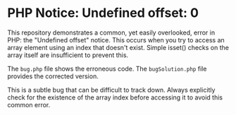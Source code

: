 # PHP Notice: Undefined offset: 0

This repository demonstrates a common, yet easily overlooked, error in PHP: the "Undefined offset" notice.  This occurs when you try to access an array element using an index that doesn't exist.  Simple isset() checks on the array itself are insufficient to prevent this.

The `bug.php` file shows the erroneous code. The `bugSolution.php` file provides the corrected version.

This is a subtle bug that can be difficult to track down.  Always explicitly check for the existence of the array index before accessing it to avoid this common error.
